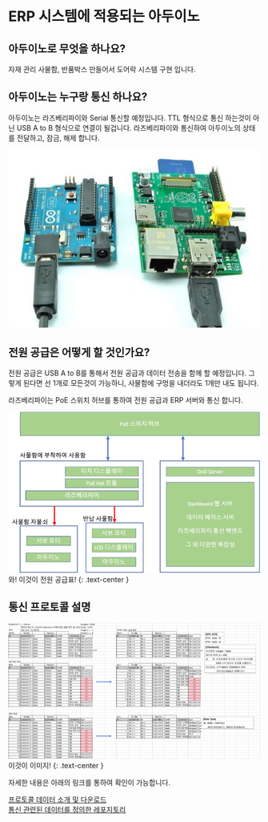 # ERP 시스템에 적용되는 아두이노

## 아두이노로 무엇을 하나요?

자재 관리 사물함, 반품박스 만들어서 도어락 시스템 구현 입니다.

## 아두이노는 누구랑 통신 하나요?

아두이노는 라즈베리파이와 Serial 통신할 예정입니다. TTL 형식으로 통신 하는것이 아닌 USB A to B 형식으로 연결이 될겁니다.
라즈베리파이와 통신하여 아두이노의 상태를 전달하고, 잠금, 해제 합니다.

![와! 이렇게 연결!](images/1.jpg)

## 전원 공급은 어떻게 할 것인가요?

전원 공급은 USB A to B를 통해서 전원 공급과 데이터 전송을 함께 할 예정입니다. 그렇게 된다면 선 1개로 모든것이 가능하니, 사물함에 구멍을 내더라도 1개만 내도 됩니다. 

라즈베리파이는 PoE 스위치 허브를 통하여 전원 공급과 ERP 서버와 통신 합니다.

![통신 개요](images/2.png)<br>와! 이것이 전원 공급표!
{: .text-center }


## 통신 프로토콜 설명

![프로토콜 설명](images/3.png)<br>이것이 이미지!
{: .text-center }

자세한 내용은 아래의 링크를 통하여 확인이 가능합니다.

[프로토콜 데이터 소개 및 다운로드](https://github.com/asw-dod/Erp-Document/blob/main/protocol/ERP%20%EC%8B%9C%EC%8A%A4%ED%85%9C%20%ED%91%9C%EC%A4%80%20%ED%86%B5%EC%8B%A0%20%ED%94%84%EB%A1%9C%ED%86%A0%EC%BD%9C%20%EC%A0%95%EC%9D%98_2021_10_28.xlsx?raw=true)
<br>
[통신 관련된 데이터를 정의한 레포지토리](https://github.com/asw-dod/Erp-Document)

